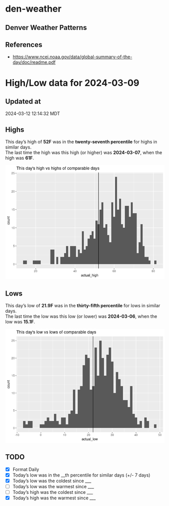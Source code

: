 # den-weather


## Denver Weather Patterns

## References

- <https://www.ncei.noaa.gov/data/global-summary-of-the-day/doc/readme.pdf>

# High/Low data for 2024-03-09

## Updated at

2024-03-12 12:14:32 MDT

## Highs

This day’s high of **52F** was in the **twenty-seventh percentile** for
highs in similar days.  
The last time the high was this high (or higher) was **2024-03-07**,
when the high was **61F**.

![](readme_files/figure-commonmark/unnamed-chunk-4-1.png)

## Lows

This day’s low of **21.9F** was in the **thirty-fifth percentile** for
lows in similar days.  
The last time the low was this low (or lower) was **2024-03-06**, when
the low was **15.1F**.

![](readme_files/figure-commonmark/unnamed-chunk-6-1.png)

## TODO

- [x] Format Daily
- [x] Today’s low was in the \_\_th percentile for similar days (+/- 7
  days)
- [x] Today’s low was the coldest since \_\_\_
- [ ] Today’s low was the warmest since \_\_\_
- [ ] Today’s high was the coldest since \_\_\_
- [x] Today’s high was the warmest since \_\_\_
